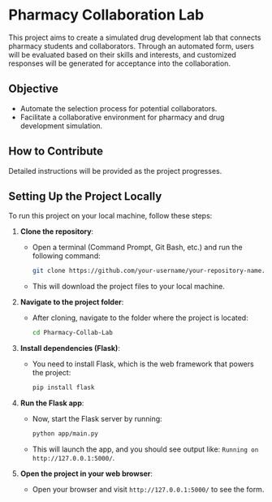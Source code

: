 # Pharmacy Collaboration Lab
This project aims to create a simulated drug development lab that connects pharmacy students and collaborators. Through an automated form, users will be evaluated based on their skills and interests, and customized responses will be generated for acceptance into the collaboration.

## Objective
- Automate the selection process for potential collaborators.
- Facilitate a collaborative environment for pharmacy and drug development simulation.

## How to Contribute
Detailed instructions will be provided as the project progresses.




## Setting Up the Project Locally

To run this project on your local machine, follow these steps:

1. **Clone the repository**:
   - Open a terminal (Command Prompt, Git Bash, etc.) and run the following command:
     ```bash
     git clone https://github.com/your-username/your-repository-name.git
     ```
   - This will download the project files to your local machine.

2. **Navigate to the project folder**:
   - After cloning, navigate to the folder where the project is located:
     ```bash
     cd Pharmacy-Collab-Lab
     ```

3. **Install dependencies (Flask)**:
   - You need to install Flask, which is the web framework that powers the project:
     ```bash
     pip install flask
     ```

4. **Run the Flask app**:
   - Now, start the Flask server by running:
     ```bash
     python app/main.py
     ```
   - This will launch the app, and you should see output like: `Running on http://127.0.0.1:5000/`.

5. **Open the project in your web browser**:
   - Open your browser and visit `http://127.0.0.1:5000/` to see the form.
